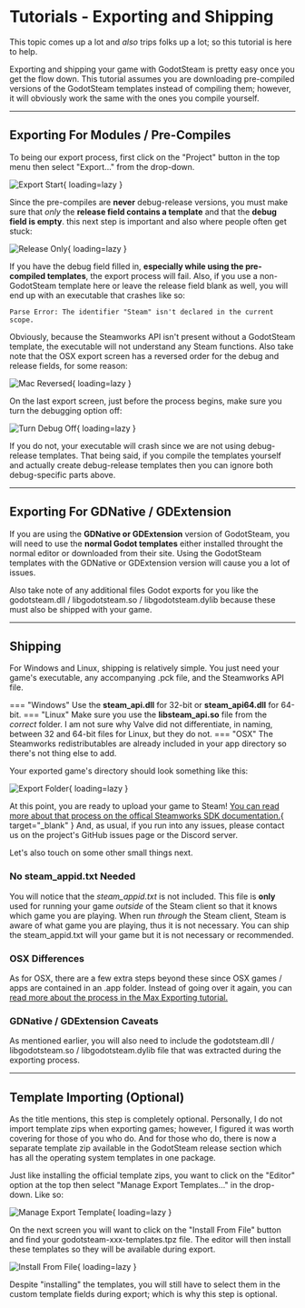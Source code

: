 # Tutorials - Exporting and Shipping

This topic comes up a lot and _also_ trips folks up a lot; so this tutorial is here to help.

Exporting and shipping your game with GodotSteam is pretty easy once you get the flow down. This tutorial assumes you are downloading pre-compiled versions of the GodotSteam templates instead of compiling them; however, it will obviously work the same with the ones you compile yourself.

---

## Exporting For Modules / Pre-Compiles

To being our export process, first click on the "Project" button in the top menu then select "Export..." from the drop-down.

![Export Start](../assets/images/export-ship2-1.png){ loading=lazy }

Since the pre-compiles are **never** debug-release versions, you must make sure that _only_ the **release field contains a template** and that the **debug field is empty**. this next step is important and also where people often get stuck:

![Release Only](../assets/images/export-ship2-2.png){ loading=lazy }

If you have the debug field filled in, **especially while using the pre-compiled templates**, the export process will fail. Also, if you use a non-GodotSteam template here or leave the release field blank as well, you will end up with an executable that crashes like so:

````
Parse Error: The identifier "Steam" isn't declared in the current scope.
````

Obviously, because the Steamworks API isn't present without a GodotSteam template, the executable will not understand any Steam functions. Also take note that the OSX export screen has a reversed order for the debug and release fields, for some reason:

![Mac Reversed](../assets/images/export-ship2-3.png){ loading=lazy }

On the last export screen, just before the process begins, make sure you turn the debugging option off:

![Turn Debug Off](../assets/images/export-ship2-4.png){ loading=lazy }

If you do not, your executable will crash since we are not using debug-release templates. That being said, if you compile the templates yourself and actually create debug-release templates then you can ignore both debug-specific parts above.

---

## Exporting For GDNative / GDExtension

If you are using the **GDNative or GDExtension** version of GodotSteam, you will need to use the **normal Godot templates** either installed throught the normal editor or downloaded from their site. Using the GodotSteam templates with the GDNative or GDExtension version will cause you a lot of issues.

Also take note of any additional files Godot exports for you like the godotsteam.dll / libgodotsteam.so / libgodotsteam.dylib because these must also be shipped with your game.

---

## Shipping

For Windows and Linux, shipping is relatively simple. You just need your game's executable, any accompanying .pck file, and the Steamworks API file.

=== "Windows"
	Use the **steam_api.dll** for 32-bit or **steam_api64.dll** for 64-bit.
=== "Linux"
	Make sure you use the **libsteam_api.so** file from the _correct_ folder. I am not sure why Valve did not differentiate, in naming, between 32 and 64-bit files for Linux, but they do not.
=== "OSX"
	The Steamworks redistributables are already included in your app directory so there's not thing else to add.

Your exported game's directory should look something like this:

![Export Folder](../assets/images/export-ship3-1.png){ loading=lazy }

At this point, you are ready to upload your game to Steam!  [You can read more about that process on the offical Steamworks SDK documentation.](https://partner.steamgames.com/doc/sdk/uploading){ target="_blank" }  And, as usual, if you run into any issues, please contact us on the project's GitHub issues page or the Discord server.

Let's also touch on some other small things next.

### No steam_appid.txt Needed

You will notice that the _steam_appid.txt_ is not included. This file is **only** used for running your game _outside_ of the Steam client so that it knows which game you are playing. When run _through_ the Steam client, Steam is aware of what game you are playing, thus it is not necessary. You can ship the steam_appid.txt will your game but it is not necessary or recommended.

### OSX Differences

As for OSX, there are a few extra steps beyond these since OSX games / apps are contained in an .app folder. Instead of going over it again, you can [read more about the process in the Max Exporting tutorial.](mac_export.md)

### GDNative / GDExtension Caveats

As mentioned earlier, you will also need to include the godotsteam.dll / libgodotsteam.so / libgodotsteam.dylib file that was extracted during the exporting process.

---

## Template Importing (Optional)


As the title mentions, this step is completely optional. Personally, I do not import template zips when exporting games; however, I figured it was worth covering for those of you who do. And for those who do, there is now a separate template zip available in the GodotSteam release section which has all the operating system templates in one package.

Just like installing the official template zips, you want to click on the "Editor" option at the top then select "Manage Export Templates..." in the drop-down. Like so:

![Manage Export Template](../assets/images/export-ship1-1.png){ loading=lazy }

On the next screen you will want to click on the "Install From File" button and find your godotsteam-xxx-templates.tpz file. The editor will then install these templates so they will be available during export.

![Install From File](../assets/images/export-ship1-2.png){ loading=lazy }

Despite "installing" the templates, you will still have to select them in the custom template fields during export; which is why this step is optional.
